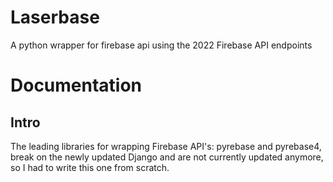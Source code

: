 # Laserbase
A python wrapper for firebase api using the 2022 Firebase API endpoints

# Documentation

## Intro 
The leading libraries for wrapping Firebase API's: pyrebase and pyrebase4, break on the newly updated Django and are not currently updated anymore, so I had to write this one from scratch.
